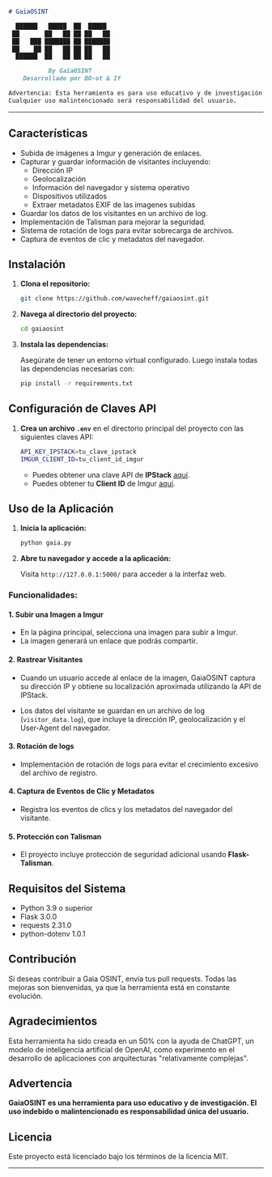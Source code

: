 
```markdown
# GaiaOSINT

  ██████   █████  ██  █████  
 ██       ██   ██ ██ ██   ██ 
 ██   ███ ███████ ██ ███████ 
 ██    ██ ██   ██ ██ ██   ██ 
  ██████  ██   ██ ██ ██   ██ 

           By GaiaOSINT
    Desarrollado por BO-ot & If

Advertencia: Esta herramienta es para uso educativo y de investigación.
Cualquier uso malintencionado será responsabilidad del usuario.
```
---

## Características

- Subida de imágenes a Imgur y generación de enlaces.
- Capturar y guardar información de visitantes incluyendo:
	- Dirección IP
	- Geolocalización
	- Información del navegador y sistema operativo 
	- Dispositivos utilizados
	- Extraer metadatos EXIF de las imagenes subidas
- Guardar los datos de los visitantes en un archivo de log.
- Implementación de Talisman para mejorar la seguridad.
- Sistema de rotación de logs para evitar sobrecarga de archivos.
- Captura de eventos de clic y metadatos del navegador.

## Instalación

1. **Clona el repositorio:**

   ```bash
   git clone https://github.com/wavecheff/gaiaosint.git
   ```

2. **Navega al directorio del proyecto:**

   ```bash
   cd gaiaosint
   ```

3. **Instala las dependencias:**

   Asegúrate de tener un entorno virtual configurado. Luego instala todas las dependencias necesarias con:

   ```bash
   pip install -r requirements.txt
   ```

## Configuración de Claves API

1. **Crea un archivo `.env`** en el directorio principal del proyecto con las siguientes claves API:

   ```bash
   API_KEY_IPSTACK=tu_clave_ipstack
   IMGUR_CLIENT_ID=tu_client_id_imgur
   ```

   - Puedes obtener una clave API de **IPStack** [aquí](https://ipstack.com/).
   - Puedes obtener tu **Client ID** de Imgur [aquí](https://api.imgur.com/).

## Uso de la Aplicación

1. **Inicia la aplicación:**
   
   ```bash
   python gaia.py
   ```

2. **Abre tu navegador y accede a la aplicación:**

   Visita `http://127.0.0.1:5000/` para acceder a la interfaz web.
   
### Funcionalidades:

#### 1. Subir una Imagen a Imgur
   - En la página principal, selecciona una imagen para subir a Imgur.
   - La imagen generará un enlace que podrás compartir.

#### 2. Rastrear Visitantes
   - Cuando un usuario accede al enlace de la imagen, GaiaOSINT captura su dirección IP y obtiene su localización aproximada utilizando la API de IPStack.

   - Los datos del visitante se guardan en un archivo de log (`visitor_data.log`), que incluye la dirección IP, geolocalización y el User-Agent del navegador.

#### 3. Rotación de logs
   - Implementación de rotación de logs para evitar el crecimiento excesivo del archivo de registro.

#### 4. Captura de Eventos de Clic y Metadatos
   - Registra los eventos de clics y los metadatos del navegador del visitante.

#### 5. Protección con Talisman
   - El proyecto incluye protección de seguridad adicional usando **Flask-Talisman**.

## Requisitos del Sistema

- Python 3.9 o superior
- Flask 3.0.0
- requests 2.31.0
- python-dotenv 1.0.1

## Contribución

Si deseas contribuir a Gaia OSINT, envía tus pull requests. Todas las mejoras son bienvenidas, ya que la herramienta está en constante evolución.
   
## Agradecimientos

Esta herramienta ha sido creada en un 50% con la ayuda de ChatGPT, un modelo de inteligencia artificial de OpenAI, como experimento en el desarrollo de aplicaciones con arquitecturas "relativamente complejas".

## Advertencia

**GaiaOSINT es una herramienta para uso educativo y de investigación. El uso indebido o malintencionado es responsabilidad única del usuario.**

## Licencia

Este proyecto está licenciado bajo los términos de la licencia MIT.

---

